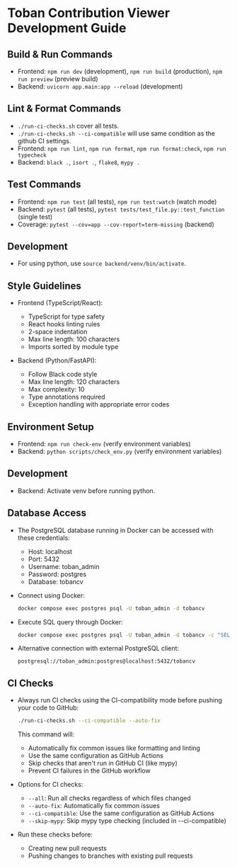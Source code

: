 # Toban Contribution Viewer Development Guide

## Build & Run Commands
- Frontend: `npm run dev` (development), `npm run build` (production), `npm run preview` (preview build)
- Backend: `uvicorn app.main:app --reload` (development)

## Lint & Format Commands
- `./run-ci-checks.sh` cover all tests.
- `./run-ci-checks.sh --ci-compatible` will use same condition as the github CI settings.
- Frontend: `npm run lint`, `npm run format`, `npm run format:check`, `npm run typecheck`
- Backend: `black .`, `isort .`, `flake8`, `mypy .`

## Test Commands
- Frontend: `npm run test` (all tests), `npm run test:watch` (watch mode)
- Backend: `pytest` (all tests), `pytest tests/test_file.py::test_function` (single test)
- Coverage: `pytest --cov=app --cov-report=term-missing` (backend)

## Development
- For using python, use `source backend/venv/bin/activate`.

## Style Guidelines
- Frontend (TypeScript/React):
  - TypeScript for type safety
  - React hooks linting rules
  - 2-space indentation
  - Max line length: 100 characters
  - Imports sorted by module type
  
- Backend (Python/FastAPI):
  - Follow Black code style
  - Max line length: 120 characters
  - Max complexity: 10
  - Type annotations required
  - Exception handling with appropriate error codes

## Environment Setup
- Frontend: `npm run check-env` (verify environment variables)
- Backend: `python scripts/check_env.py` (verify environment variables)

## Development
- Backend: Activate venv before running python.

## Database Access
- The PostgreSQL database running in Docker can be accessed with these credentials:
  - Host: localhost
  - Port: 5432
  - Username: toban_admin
  - Password: postgres
  - Database: tobancv
  
- Connect using Docker:
  ```bash
  docker compose exec postgres psql -U toban_admin -d tobancv
  ```
  
- Execute SQL query through Docker:
  ```bash
  docker compose exec postgres psql -U toban_admin -d tobancv -c "SELECT * FROM slackuser LIMIT 5;"
  ```
  
- Alternative connection with external PostgreSQL client:
  ```
  postgresql://toban_admin:postgres@localhost:5432/tobancv
  ```

## CI Checks
- Always run CI checks using the CI-compatibility mode before pushing your code to GitHub:
  ```bash
  ./run-ci-checks.sh --ci-compatible --auto-fix
  ```
  This command will:
  - Automatically fix common issues like formatting and linting
  - Use the same configuration as GitHub Actions
  - Skip checks that aren't run in GitHub CI (like mypy)
  - Prevent CI failures in the GitHub workflow

- Options for CI checks:
  - `--all`: Run all checks regardless of which files changed
  - `--auto-fix`: Automatically fix common issues
  - `--ci-compatible`: Use the same configuration as GitHub Actions
  - `--skip-mypy`: Skip mypy type checking (included in --ci-compatible)

- Run these checks before:
  - Creating new pull requests
  - Pushing changes to branches with existing pull requests
